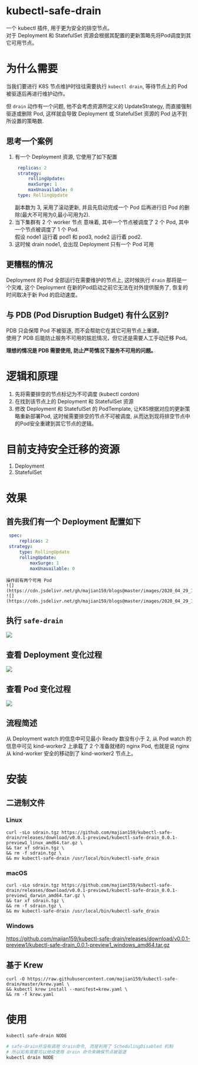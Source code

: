 # kubectl-safe-drain
一个 kubectl 插件, 用于更为安全的排空节点。  
对于 Deployment 和 StatefulSet 资源会根据其配置的更新策略先将Pod调度到其它可用节点。

# 为什么需要
当我们要进行 K8S 节点维护时往往需要执行 `kubectl drain`, 等待节点上的 Pod 被驱逐后再进行维护动作。  

但 `drain` 动作有一个问题, 他不会考虑资源所定义的 UpdateStrategy, 而直接强制驱逐或删除 Pod, 这样就会导致 Deployment 或 StatefulSet 资源的 Pod 达不到所设置的策略数.  

## 思考一个案例
1. 有一个 Deployment 资源, 它使用了如下配置
   ```yaml
    replicas: 2
    strategy:
        rollingUpdate:
        maxSurge: 1
        maxUnavailable: 0
    type: RollingUpdate
   ```
   副本数为 3, 采用了滚动更新, 并且先启动完成一个 Pod 后再进行旧 Pod 的删除(最大不可用为0,最小可用为2).
2. 当下集群有 2 个 worker 节点
   意味着, 其中一个节点被调度了 2 个 Pod, 其中一个节点被调度了 1 个 Pod.  
   假设 node1 运行着 pod1 和 pod3, node2 运行着 pod2.
3. 这时候 drain node1, 会出现 Deployment 只有一个 Pod 可用

## 更糟糕的情况
Deployment 的 Pod 全部运行在需要维护的节点上, 这时候执行 `drain` 那将是一个灾难, 这个 Deployment 在新的Pod启动之前它无法在对外提供服务了, 恢复的时间取决于新 Pod 的启动速度。

## 与 PDB (Pod Disruption Budget) 有什么区别?
PDB 只会保障 Pod 不被驱逐, 而不会帮助它在其它可用节点上重建。  
使用了 PDB 后能防止服务不可用的尴尬情况，但它还是需要人工手动迁移 Pod。  

**理想的情况是 PDB 需要使用, 防止严苛情况下服务不可用的问题。**

# 逻辑和原理
1. 先将需要排空的节点标记为不可调度 (kubectl cordon)
2. 在找到该节点上的 Deployment 和 StatefulSet 资源
3. 修改 Deployment 和 StatefulSet 的 PodTemplate, 让K8S根据对应的更新策略重新部署Pod, 这时候需要排空的节点不可被调度, 从而达到现将排空节点中的Pod安全重建到其它节点的逻辑。

# 目前支持安全迁移的资源
1. Deployment
2. StatefulSet

# 效果
## 首先我们有一个 Deployment 配置如下
   ```yaml
    spec:
        replicas: 2
    strategy:
        type: RollingUpdate
        rollingUpdate:
            maxSurge: 1
            maxUnavailable: 0
   ```  
    操作前有两个可用 Pod  
    ![](https://cdn.jsdelivr.net/gh/majian159/blogs@master/images/2020_04_29_19_42_iaR3Cs%20.jpg)
    ![](https://cdn.jsdelivr.net/gh/majian159/blogs@master/images/2020_04_29_19_42_Nb8NZA%20.png)
## 执行 `safe-drain`
![](https://cdn.jsdelivr.net/gh/majian159/blogs@master/images/2020_04_29_19_43_xc2Jhz%20.png)

## 查看 Deployment 变化过程
![](https://cdn.jsdelivr.net/gh/majian159/blogs@master/images/2020_04_29_19_43_lmDtYv%20.png)

## 查看 Pod 变化过程
![](https://cdn.jsdelivr.net/gh/majian159/blogs@master/images/2020_04_29_19_43_Nd6lPE%20.png)

## 流程简述
从 Deployment watch 的信息中可见最小 Ready 数没有小于 2, 从 Pod watch 的信息中可见 kind-worker2 上承载了 2 个准备就绪的 nginx Pod, 也就是说 nginx 从 kind-worker 安全的移动到了 kind-worker2 节点上。

# 安装
## 二进制文件
### Linux
```shell script
curl -sLo sdrain.tgz https://github.com/majian159/kubectl-safe-drain/releases/download/v0.0.1-preview1/kubectl-safe-drain_0.0.1-preview1_linux_amd64.tar.gz \
&& tar xf sdrain.tgz \
&& rm -f sdrain.tgz \
&& mv kubectl-safe-drain /usr/local/bin/kubectl-safe_drain
```
### macOS
```shell script
curl -sLo sdrain.tgz https://github.com/majian159/kubectl-safe-drain/releases/download/v0.0.1-preview1/kubectl-safe-drain_0.0.1-preview1_darwin_amd64.tar.gz \
&& tar xf sdrain.tgz \
&& rm -f sdrain.tgz \
&& mv kubectl-safe-drain /usr/local/bin/kubectl-safe_drain
```
### Windows
https://github.com/majian159/kubectl-safe-drain/releases/download/v0.0.1-preview1/kubectl-safe-drain_0.0.1-preview1_windows_amd64.tar.gz

## 基于 Krew
```shell script
curl -O https://raw.githubusercontent.com/majian159/kubectl-safe-drain/master/krew.yaml \
&& kubectl krew install --manifest=krew.yaml \
&& rm -f krew.yaml
```

# 使用
```sh
kubectl safe-drain NODE

# safe-drain并没有调用 drain命令, 而是利用了 SchedulingDisabled 机制
# 所以如有需要可以继续使用 drain 命令来确保节点被驱逐
kubectl drain NODE
```